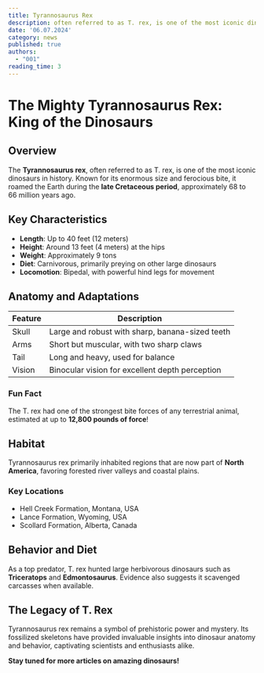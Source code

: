 ```yaml
---
title: Tyrannosaurus Rex
description: often referred to as T. rex, is one of the most iconic dinosaurs in history. Known for its enormous size and ferocious bite, it roamed the Earth during the late Cretaceous period, approximately 68 to 66 million years ago.
date: '06.07.2024'
category: news
published: true
authors:   
  - "001"
reading_time: 3
---
```



# The Mighty Tyrannosaurus Rex: King of the Dinosaurs

## Overview
The **Tyrannosaurus rex**, often referred to as T. rex, is one of the most iconic dinosaurs in history. Known for its enormous size and ferocious bite, it roamed the Earth during the **late Cretaceous period**, approximately 68 to 66 million years ago.

## Key Characteristics
- **Length**: Up to 40 feet (12 meters)
- **Height**: Around 13 feet (4 meters) at the hips
- **Weight**: Approximately 9 tons
- **Diet**: Carnivorous, primarily preying on other large dinosaurs
- **Locomotion**: Bipedal, with powerful hind legs for movement

## Anatomy and Adaptations
| Feature          | Description                                      |
|------------------|--------------------------------------------------|
| Skull           | Large and robust with sharp, banana-sized teeth |
| Arms            | Short but muscular, with two sharp claws         |
| Tail            | Long and heavy, used for balance                 |
| Vision          | Binocular vision for excellent depth perception |

### Fun Fact
The T. rex had one of the strongest bite forces of any terrestrial animal, estimated at up to **12,800 pounds of force**!


<ImageMd src="https://cdn.pixabay.com/photo/2022/11/05/02/13/road-7570977_960_720.jpg" alt="running_dinosaur"/>

## Habitat
Tyrannosaurus rex primarily inhabited regions that are now part of **North America**, favoring forested river valleys and coastal plains.

### Key Locations
- Hell Creek Formation, Montana, USA
- Lance Formation, Wyoming, USA
- Scollard Formation, Alberta, Canada


## Behavior and Diet
As a top predator, T. rex hunted large herbivorous dinosaurs such as **Triceratops** and **Edmontosaurus**. Evidence also suggests it scavenged carcasses when available.


## The Legacy of T. Rex
Tyrannosaurus rex remains a symbol of prehistoric power and mystery. Its fossilized skeletons have provided invaluable insights into dinosaur anatomy and behavior, captivating scientists and enthusiasts alike.

**Stay tuned for more articles on amazing dinosaurs!**
